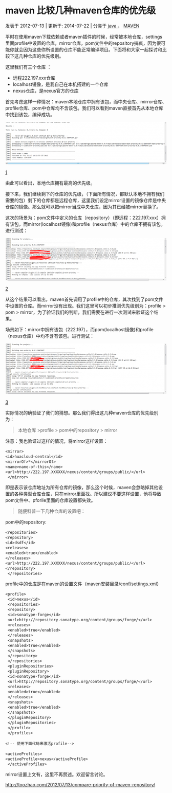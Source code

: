 # maven 比较几种maven仓库的优先级

 发表于 2012-07-13 |  更新于: 2014-07-22 |  分类于 [java ](http://toozhao.com/categories/java/)， [MAVEN](http://toozhao.com/categories/java/MAVEN/)

平时在使用maven下载依赖或者maven插件的时候，经常被本地仓库，settings里面profile中设置的仓库，mirror仓库，pom文件中的repository搞疯，因为很可能你就会因为这些你所设置的仓库不能正常编译项目。下面将和大家一起探讨和比较下这几种仓库的优先级别。

这里我们有三个仓库 ：

- 远程222.197.xxx仓库
- localhost镜像，是我自己在本机搭建的一个仓库
- nexus仓库，是nexus官方的仓库

首先考虑这样一种情况：maven本地仓库中拥有该包，而中央仓库、mirror仓库、profile仓库、pom中仓库均不含该包。我们可以看到maven直接首先从本地仓库中找到该包，编译成功。

[![1](image-201804051831/1-1024x267.png)](http://toozhao.com/images/2012/07/1.png)

[1](http://toozhao.com/images/2012/07/1.png)

由此可以看出，本地仓库拥有最高的优先级。

接下来，我们继续剩下的仓库的优先级，（下面所有情况，都默认本地不拥有我们需要的包）剩下的仓库都是远程仓库，这里我们设定mirror设置的镜像仓库是中央仓库的镜像。那么就可以把mirror当成中央仓库，因为其已经被mirror替换了。

这次的场景为：pom文件中定义的仓库（repository）（即远程：222.197.xxx）拥有该包，而mirror(localhost镜像)和profile（nexus仓库）中的仓库不拥有该包。进行测试：

[![2](image-201804051831/2-1024x267.png)](http://toozhao.com/images/2012/07/2.png)

[2](http://toozhao.com/images/2012/07/2.png)

从这个结果可以看出，maven首先调用了profile中的仓库，其次找到了pom文件中设置的仓库。而mirror没有出现。我们这里可以初步推测优先级别为：profile > pom > mirror，为了验证我们的判断，我们需要在进行一次测试来验证这个结果。

场景如下：mirror中拥有该包（222.197），而pom(localhost镜像)和profile（nexus仓库）中均不含有该包。进行测试：

[![3](image-201804051831/3-1024x319.png)](http://toozhao.com/images/2012/07/3.png)

[3](http://toozhao.com/images/2012/07/3.png)

实际情况的确验证了我们的猜想。那么我们得出这几种maven仓库的优先级别为：

> 本地仓库 >profile > pom中的repository > mirror

注意：我也验证过这样的情况，将mirror这样设置：

```
<mirror>
<id>huacloud-central</id>
<mirrorOf>*</mirrorOf>
<name>name-of-this</name>
<url>http://222.197.XXXXXX/nexus/content/groups/public/</url>
 </mirror>
```

即是表示该仓库地址为所有仓库的镜像，那么这个时候，maven会忽略掉其他设置的各种类型仓库仓库，只在mirror里面找。所以建议不要这样设置，他将导致pom文件中、pforile里面的仓库设置都失效。

> 随便科普一下几种仓库的设置吧：

pom中的repository:

```
<repositories>
<repository>
<id>dsdf</id>
<releases>
<enabled>true</enabled>
</releases>
<url>http://222.197.XXXXXX/nexus/content/groups/public/</url>
</repository>
 </repositories>
```

profile中的仓库是在maven的设置文件（maven安装目录/conf/settings.xml）

```
<profile>
 <id>nexus</id>
 <repositories>
 <repository>
 <id>sonatype-forge</id>
 <url>http://repository.sonatype.org/content/groups/forge/</url>
 <releases>
 <enabled>true</enabled>
 </releases>
 <snapshots>
 <enabled>true</enabled>
 </snapshots>
 </repository>
 </repositories>
 <pluginRepositories>
 <pluginRepository>
 <id>sonatype-forge</id>
 <url>http://repository.sonatype.org/content/groups/forge/</url>
 <releases>
 <enabled>true</enabled>
 </releases>
 <snapshots>
 <enabled>true</enabled>
 </snapshots>
 </pluginRepository>
 </pluginRepositories>
 </profile>
 </profiles>

<!-- 使用下面代码来激活profile-->

<activeProfiles>
<activeProfile>nexus</activeProfile>
 </activeProfiles>
```

mirror设置上文有，这里不再赘述。欢迎留言讨论。



http://toozhao.com/2012/07/13/compare-priority-of-maven-repository/